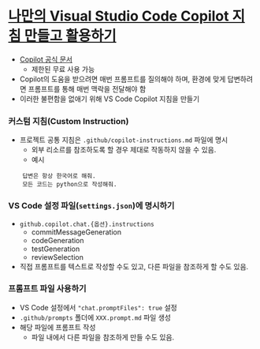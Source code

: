 # [나만의 Visual Studio Code Copilot 지침 만들고 활용하기](https://d2.naver.com/helloworld/6615449)

- [Copilot 공식 문서](https://code.visualstudio.com/docs/copilot/overview)
  - 제한된 무료 사용 가능
- Copilot의 도움을 받으려면 매번 프롬프트를 질의해야 하며, 환경에 맞게 답변하려면 프롬프트를 통해 매번 맥락을 전달해야 함
- 이러한 불편함을 없애기 위해 VS Code Copilot 지침을 만들기

### 커스텀 지침(Custom Instruction)
- 프로젝트 공통 지침은 `.github/copilot-instructions.md` 파일에 명시
  - 외부 리소르를 참조하도록 할 경우 제대로 작동하지 않을 수 있음.
  - 예시
``` 
	답변은 항상 한국어로 해줘.
	모든 코드는 python으로 작성해줘.
```

### VS Code 설정 파일(`settings.json`)에 명시하기
- `github.copilot.chat.{옵션}.instructions`
  - commitMessageGeneration
  - codeGeneration
  - testGeneration
  - reviewSelection
- 직접 프롬프트를 텍스트로 작성할 수도 있고, 다른 파일을 참조하게 할 수도 있음.

### 프롬프트 파일 사용하기
- VS Code 설정에서 `"chat.promptFiles": true` 설정
- `.github/prompts` 폴더에 `XXX.prompt.md` 파일 생성
- 해당 파일에 프롬프트 작성
  - 파일 내에서 다른 파일을 참조하게 만들 수도 있음.
